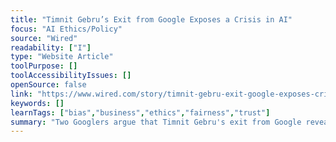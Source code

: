 ```yaml
---
title: "Timnit Gebru’s Exit from Google Exposes a Crisis in AI"
focus: "AI Ethics/Policy"
source: "Wired"
readability: ["I"]
type: "Website Article"
toolPurpose: []
toolAccessibilityIssues: []
openSource: false
link: "https://www.wired.com/story/timnit-gebru-exit-google-exposes-crisis-in-ai/"
keywords: []
learnTags: ["bias","business","ethics","fairness","trust"]
summary: "Two Googlers argue that Timnit Gebru's exit from Google reveals systemic and highly problematic crises in the AI field. "
---
```


